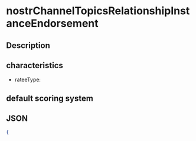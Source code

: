 nostrChannelTopicsRelationshipInstanceEndorsement
=====

## Description

## characteristics 
- rateeType: 

## default scoring system 

## JSON

```json
{

```
